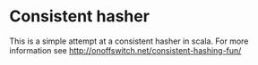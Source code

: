 Consistent hasher
====

This is a simple attempt at a consistent hasher in scala.  For more information see http://onoffswitch.net/consistent-hashing-fun/
